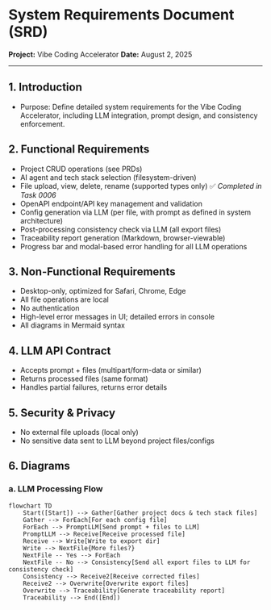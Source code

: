 # System Requirements Document (SRD)
**Project:** Vibe Coding Accelerator
**Date:** August 2, 2025

---

## 1. Introduction
- Purpose: Define detailed system requirements for the Vibe Coding Accelerator, including LLM integration, prompt design, and consistency enforcement.

## 2. Functional Requirements
- Project CRUD operations (see PRDs)
- AI agent and tech stack selection (filesystem-driven)
- File upload, view, delete, rename (supported types only) ✅ *Completed in Task 0006*
- OpenAPI endpoint/API key management and validation
- Config generation via LLM (per file, with prompt as defined in system architecture)
- Post-processing consistency check via LLM (all export files)
- Traceability report generation (Markdown, browser-viewable)
- Progress bar and modal-based error handling for all LLM operations

## 3. Non-Functional Requirements
- Desktop-only, optimized for Safari, Chrome, Edge
- All file operations are local
- No authentication
- High-level error messages in UI; detailed errors in console
- All diagrams in Mermaid syntax

## 4. LLM API Contract
- Accepts prompt + files (multipart/form-data or similar)
- Returns processed files (same format)
- Handles partial failures, returns error details

## 5. Security & Privacy
- No external file uploads (local only)
- No sensitive data sent to LLM beyond project files/configs

## 6. Diagrams

### a. LLM Processing Flow

```mermaid
flowchart TD
    Start([Start]) --> Gather[Gather project docs & tech stack files]
    Gather --> ForEach[For each config file]
    ForEach --> PromptLLM[Send prompt + files to LLM]
    PromptLLM --> Receive[Receive processed file]
    Receive --> Write[Write to export dir]
    Write --> NextFile{More files?}
    NextFile -- Yes --> ForEach
    NextFile -- No --> Consistency[Send all export files to LLM for consistency check]
    Consistency --> Receive2[Receive corrected files]
    Receive2 --> Overwrite[Overwrite export files]
    Overwrite --> Traceability[Generate traceability report]
    Traceability --> End([End])
```

